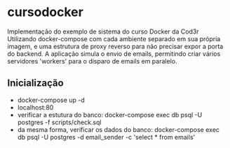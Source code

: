 # cursodocker
Implementação do exemplo de sistema do curso Docker da Cod3r
Utilizando docker-compose com cada ambiente separado em sua própria imagem, e uma estrutura de proxy reverso para não precisar expor a porta do backend.
A aplicação simula o envio de emails, permitindo criar vários servidores 'workers' para o disparo de emails em paralelo.

## Inicialização

- docker-compose up -d
- localhost:80
- verificar a estutura do banco: docker-compose exec db psql -U postgres -f scripts/check.sql
- da mesma forma, verificar os dados do banco: docker-compose exec db psql -U postgres -d email_sender -c 'select * from emails'
